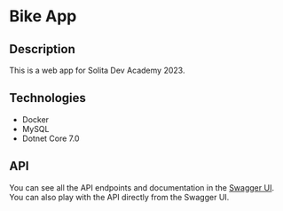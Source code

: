 # Bike App
## Description
This is a web app for Solita Dev Academy 2023.

## Technologies
* Docker
* MySQL
* Dotnet Core 7.0

## API 
  You can see all the API endpoints and documentation in the [Swagger UI](http://localhost:5150/swagger/index.html). You can also play with the API directly from the Swagger UI.
  